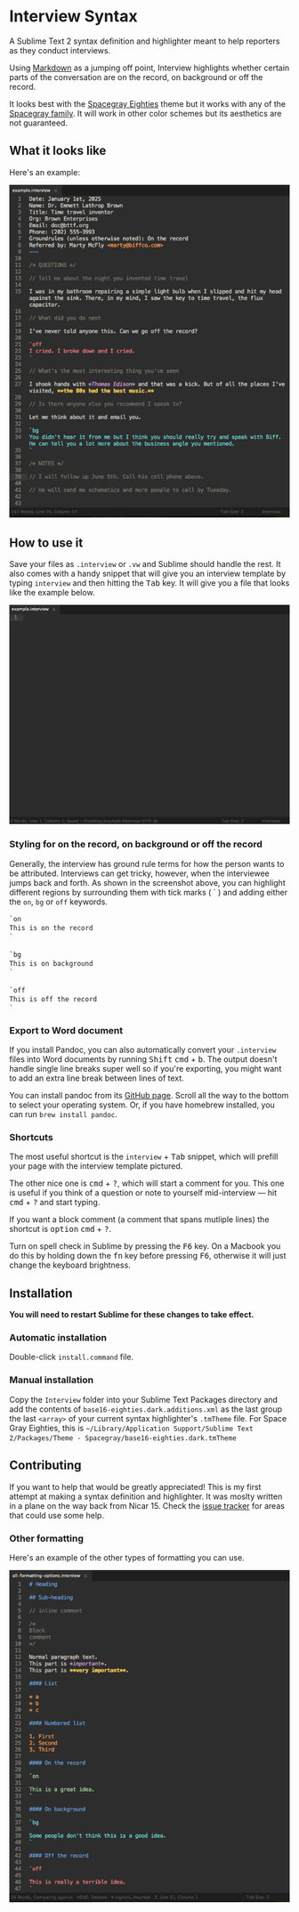 Interview Syntax
===

A Sublime Text 2 syntax definition and highlighter meant to help reporters as they conduct interviews.

Using [Markdown](http://dillinger.io/) as a jumping off point, Interview highlights whether certain parts of the conversation are on the record, on background or off the record. 

It looks best with the [Spacegray Eighties](http://github.com/mhkeller/spacegray) theme but it works with any of the [Spacegray family](http://github.com/mhkeller/spacegray). It will work in other color schemes but its aesthetics are not guaranteed. 

## What it looks like

Here's an example:

![](https://raw.githubusercontent.com/mhkeller/sublime-interview-syntax/master/assets/example-interview.png?token=AAecOOa9XqdmsGhLC9xLcUHp0V1tgMboks5VEhhYwA%3D%3D)

## How to use it

Save your files as `.interview` or `.vw` and Sublime should handle the rest. It also comes with a handy snippet that will give you an interview template by typing `interview` and then hitting the <kbd>Tab</kbd> key. It will give you a file that looks like the example below.

![](https://raw.githubusercontent.com/mhkeller/sublime-interview-syntax/master/assets/start-interview.gif?token=AAecODJHeR9Si23Jhpa2G8msH9d_Kssxks5VEhhawA%3D%3D)

### Styling for on the record, on background or off the record

Generally, the interview has ground rule terms for how the person wants to be attributed. Interviews can get tricky, however, when the interviewee jumps back and forth. As shown in the screenshot above, you can highlight different regions by surrounding them with tick marks ( \` ) and adding either the `on`, `bg` or `off` keywords.

````
`on
This is on the record
`

`bg
This is on background
`

`off
This is off the record
`
````

### Export to Word document

If you install Pandoc, you can also automatically convert your `.interview` files into Word documents by running <kbd>Shift</kbd> <kbd>cmd</kbd> + <kbd>b</kbd>. The output doesn't handle single line breaks super well so if you're exporting, you might want to add an extra line break between lines of text.

You can install pandoc from its [GitHub page](https://github.com/jgm/pandoc/releases/tag/1.13.2). Scroll all the way to the bottom to select your operating system. Or, if you have homebrew installed, you can run `brew install pandoc`.

### Shortcuts

The most useful shortcut is the `interview` + <kbd>Tab</kbd> snippet, which will prefill your page with the interview template pictured. 

The other nice one is <kbd>cmd</kbd> + <kbd>?</kbd>, which will start a comment for you. This one is useful if you think of a question or note to yourself mid-interview — hit <kbd>cmd</kbd> + <kbd>?</kbd> and start typing.

If you want a block comment (a comment that spans mutliple lines) the shortcut is <kbd>option</kbd> <kbd>cmd</kbd> + <kbd>?</kbd>.

Turn on spell check in Sublime by pressing the <kbd>F6</kbd> key. On a Macbook you do this by holding down the <kbd>fn</kbd> key before pressing <kbd>F6</kbd>, otherwise it will just change the keyboard brightness.

## Installation

**You will need to restart Sublime for these changes to take effect.**

### Automatic installation

Double-click `install.command` file. 

### Manual installation 

Copy the `Interview` folder into your Sublime Text Packages directory and add the contents of `base16-eighties.dark.additions.xml` as the last group the last `<array>` of your current syntax highlighter's `.tmTheme` file. For Space Gray Eighties, this is `~/Library/Application Support/Sublime Text 2/Packages/Theme - Spacegray/base16-eighties.dark.tmTheme`

## Contributing

If you want to help that would be greatly appreciated! This is my first attempt at making a syntax definition and highlighter. It was moslty written in a plane on the way back from Nicar 15. Check the [issue tracker](https://github.com/mhkeller/sublime-interview-syntax/issues) for areas that could use some help.

### Other formatting

Here's an example of the other types of formatting you can use. 

![](https://raw.githubusercontent.com/mhkeller/sublime-interview-syntax/master/assets/all-formatting.png?token=AAecOLkAVHNNpZZF90wIwmu79OojqJU2ks5VEhhXwA%3D%3D)
